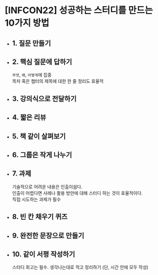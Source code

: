 # [INFCON22] 성공하는 스터디를 만드는 10가지 방법

- ## 1. 질문 만들기

- ## 2. 핵심 질문에 답하기

  `무엇`, `왜`, `어떻게`에 집중<br>목차 혹은 챕터의 제목에 대한 한 줄 정리도 효율적

- ## 3. 강의식으로 전달하기

- ## 4. 짧은 리뷰

- ## 5. 책 같이 살펴보기

- ## 6. 그룹은 작게 나누기

- ## 7. 과제

  기술적으로 어려운 내용은 인출이쉽다. <br>
  인출이 어렵다면 사례나 활용 방안에 대해 스터디 하는 것이 효율적이다.<br>
  직접 시도하는 과제가 필수

- ## 8. 빈 칸 채우기 퀴즈

- ## 9. 완전한 문장으로 만들기

- ## 10. 같이 서평 작성하기

  스터디 회고는 필수. 생각나는대로 적고 정리하기 (단, 시간 안에 모두 작성)
